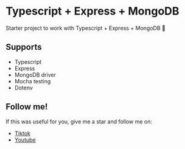 # Typescript + Express + MongoDB
Starter project to work with Typescript + Express + MongoDB 🚀

## Supports
* Typescript
* Express
* MongoDB driver
* Mocha testing
* Dotenv

## Follow me!
If this was useful for you, give me a star and follow me on:
* [Tiktok](https://www.tiktok.com/@sergiosheypol/)
* [Youtube](https://youtube.com/@sergiosheypol)

